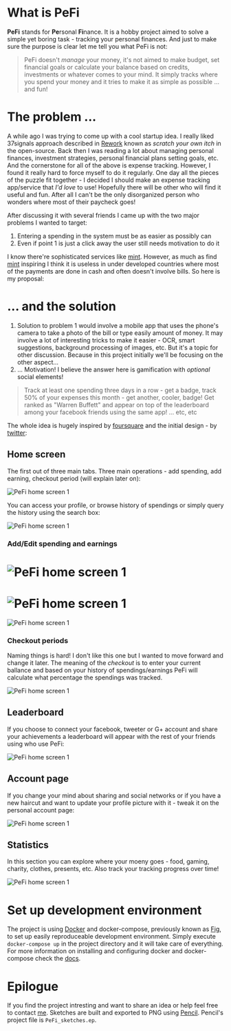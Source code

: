 # What is PeFi

**PeFi** stands for **Pe**rsonal **Fi**nance. It is a hobby project aimed to solve a simple yet boring task - tracking your personal finances. And just to make sure the purpose is clear let me tell you what PeFi is not:


> PeFi doesn't *manage* your money, it's not aimed to make budget, set financial goals or calculate your balance based on credits, investments or whatever comes to your mind. It simply tracks where you spend your money and it tries to make it as simple as possible ... and fun!

# The problem ...

A while ago I was trying to come up with a cool startup idea. I really liked 37signals approach described in [Rework][1] known as *scratch your own itch* in the open-source. Back then I was reading a lot about managing personal finances, investment strategies, personal financial plans setting goals, etc. And the cornerstone for all of the above is expense tracking. However, I found it really hard to force myself to do it regularly. One day all the pieces of the puzzle fit together - I decided I should make an expense tracking app/service that *I'd love* to use! Hopefully there will be other who will find it useful and fun. After all I can't be the only disorganized person who wonders where most of their paycheck goes!

After discussing it with several friends I came up with the two major problems I wanted to target:

1. Entering a spending in the system must be as easier as possibly can
2. Even if point 1 is just a click away the user still needs motivation to do it

I know there're sophisticated services like [mint][2]. However, as much as find [mint][2] inspiring I think it is useless in under developed countries where most of the payments are done in cash and often doesn't involve bills. So here is my proposal:

# ... and the solution

1. Solution to problem 1 would involve a mobile app that uses the phone's camera to take a photo of the bill or type easily amount of money. It may involve a lot of interesting tricks to make it easier - OCR, smart suggestions, background processing of images, etc. But it's a topic for other discussion. Because in this project initially we'll be focusing on the other aspect...
2. ... Motivation! I believe the answer here is gamification with *optional* social elements!
 
> Track at least one spending three days in a row - get a badge, track 50% of your expenses this month - get another, cooler, badge! Get ranked as "Warren Buffett" and appear on top of the leaderboard among your facebook friends using the same app! ... etc, etc

The whole idea is hugely inspired by [foursquare][3] and the initial design - by [twitter][4]:

## Home screen
The first out of three main tabs. Three main operations - add spending, add earning, checkout period (will explain later on):

![PeFi home screen 1](https://github.com/pefi-project/pefi/blob/master/png/pefihome1.png)

You can access your profile, or browse history of spendings or simply query the history using the search box:

![PeFi home screen 1](https://github.com/pefi-project/pefi/blob/master/png/pefihome2.png)

### Add/Edit spending and earnings
![PeFi home screen 1](https://github.com/pefi-project/pefi/blob/master/png/pefiadd.png)
===
![PeFi home screen 1](https://github.com/pefi-project/pefi/blob/master/png/pefiedit.png)
=== 
![PeFi home screen 1](https://github.com/pefi-project/pefi/blob/master/png/pefiaddearning.png)

### Checkout periods
Naming things is hard! I don't like this one but I wanted to move forward and change it later. The meaning of the *checkout* is to enter your current ballance and based on your history of spendings/earnings PeFi will calculate what percentage the spendings was tracked.

![PeFi home screen 1](https://github.com/pefi-project/pefi/blob/master/png/peficheckout.png)

## Leaderboard
If you choose to connect your facebook, tweeter or G+ account and share your achievements a leaderboard will appear with the rest of your friends using who use PeFi:

![PeFi home screen 1](https://github.com/pefi-project/pefi/blob/master/png/pefileaderboard.png)

## Account page
If you change your mind about sharing and social networks or if you have a new haircut and want to update your profile picture with it - tweak it on the personal account page:

![PeFi home screen 1](https://github.com/pefi-project/pefi/blob/master/png/pefiaccount.png)

## Statistics
In this section you can explore where your moeny goes - food, gaming, charity, clothes, presents, etc. Also track your tracking progress over time!

![PeFi home screen 1](https://github.com/pefi-project/pefi/blob/master/png/pefistats.png)

# Set up development environment
The project is using [Docker][7] and docker-compose, previously known as [Fig][8], to set up easily reproduceable development environment. Simply execute ```docker-compose up``` in the project directory and it will take care of everything. For more information on installing and configuring docker and docker-compose check the [docs](https://docs.docker.com/).

# Epilogue
If you find the project intresting and want to share an idea or help feel free to contact [me][5]. Sketches are built and exported to PNG using [Pencil][6]. Pencil's project file is ```PeFi_sketches.ep```. 


[1]: https://37signals.com/rework
[2]: https://www.mint.com/
[3]: https://foursquare.com/
[4]: https://twitter.com/
[5]: https://github.com/hristoyankov
[6]: http://pencil.evolus.vn/
[7]: https://www.docker.com/
[8]: http://www.fig.sh/
